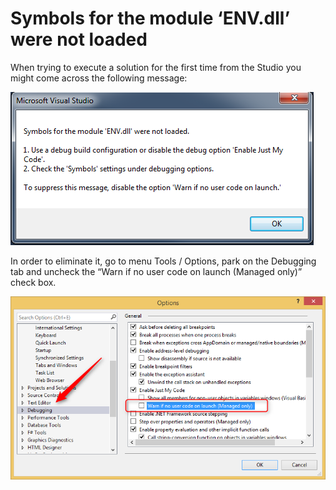 ﻿# Symbols for the module ‘ENV.dll’ were not loaded

When trying to execute a solution for the first time from the Studio you might come across the following message:

![](ENV_message.png)

In order to eliminate it, go to menu Tools / Options, park on the Debugging  
tab and uncheck the “Warn if no user code on launch (Managed only)” check box.

![](VS_debugging_warn_if.png)

